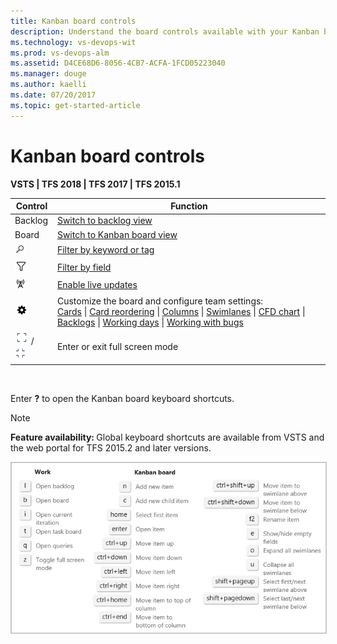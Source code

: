 ```yaml
---
title: Kanban board controls  
description: Understand the board controls available with your Kanban board in Visual Studio Team Services (VSTS) and Team Foundation Server (TFS)    
ms.technology: vs-devops-wit
ms.prod: vs-devops-alm
ms.assetid: D4CE68D6-8056-4CB7-ACFA-1FCD05223040  
ms.manager: douge
ms.author: kaelli
ms.date: 07/20/2017
ms.topic: get-started-article
---
```


# Kanban board controls

<b>VSTS | TFS 2018 | TFS 2017 | TFS 2015.1</b> 


| Control                  | Function                      |
|--------------------------|-------------------------------|
| Backlog               | [Switch to backlog view](../backlogs/create-your-backlog.md)           |
| Board    | [Switch to Kanban board view](kanban-quickstart.md)            | 
| ![Search filter](../_img/icons/search_filter_icon.png) | [Filter by keyword or tag](filter-kanban-board.md)   |  
| ![Kanban filter icon](../_img/icons/kanban-filter-icon.png) | [Filter by field](filter-kanban-board.md)     | 
| ![Live updates icon](../_img/icons/live-updates-icon.png)  | [Enable live updates](kanban-basics.md#live-updates)  |
| ![Settings icon](../_img/icons/team-settings-gear-icon.png) | Customize the board and configure team settings:<br/>[Cards](../customize/customize-cards.md)  &#124; [Card reordering](../customize/reorder-cards.md) &#124; [Columns](add-columns.md)  &#124; [Swimlanes](expedite-work.md)  &#124; [CFD chart](../../report/guidance/cumulative-flow.md) &#124; [Backlogs](../customize/select-backlog-navigation-levels.md) &#124; [Working days](../customize/set-working-days.md) &#124; [Working with bugs](../customize/show-bugs-on-backlog.md)   |
| ![full screen icon](../_img/icons/fullscreen_icon.png) / ![exit full screen icon](../_img/icons/exitfullscreen_icon.png) | Enter or exit full screen mode      |   
<br/>

Enter **?** to open the Kanban board keyboard shortcuts.  

>[!NOTE]  
><b>Feature availability: </b>Global keyboard shortcuts are available from VSTS and the web portal for TFS 2015.2 and later versions.  

<img src="../_shared/_img/kanban-board-keyboard-shortcuts-ts-jul.png" alt="Kanban keyboard shortcuts" style="border: 1px solid #C3C3C3;" />  
  

